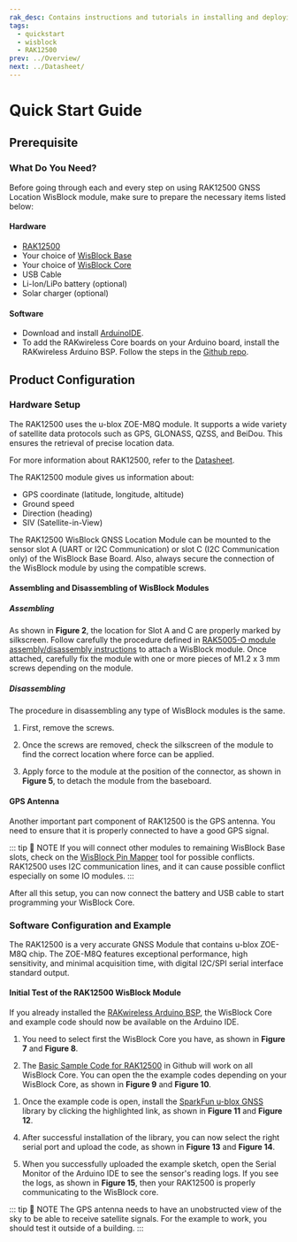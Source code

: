```yaml
---
rak_desc: Contains instructions and tutorials in installing and deploying your RAK12500. Instructions are written in a detailed and step-by-step manner for an easier experience in setting up your device. Aside from the hardware configuration, it also contains a software setup that includes detailed example codes that will help you get started.
tags:
  - quickstart
  - wisblock
  - RAK12500
prev: ../Overview/ 
next: ../Datasheet/ 
---
```


# Quick Start Guide

<!--
## Introduction

This guide introduces the WisBlock RAK12500 GNSS Location Module and how to program with it.

The information obtained from the WisBlock RAK12500 GNSS Location Module will then be printed over the USB debug port of the WisBlock Base board.

-->

## Prerequisite

### What Do You Need?

Before going through each and every step on using RAK12500 GNSS Location WisBlock module, make sure to prepare the necessary items listed below:

#### Hardware

- [RAK12500](https://store.rakwireless.com/collections/wisblock-sensor/products/wisblock-gnss-location-module-rak12500)
- Your choice of [WisBlock Base](https://store.rakwireless.com/collections/wisblock-base) 
- Your choice of [WisBlock Core](https://store.rakwireless.com/collections/wisblock-core)
- USB Cable
- Li-Ion/LiPo battery (optional)
- Solar charger (optional)

#### Software

- Download and install [ArduinoIDE](https://www.arduino.cc/en/Main/Software).
- To add the RAKwireless Core boards on your Arduino board, install the RAKwireless Arduino BSP. Follow the steps in the [Github repo](https://github.com/RAKWireless/RAKwireless-Arduino-BSP-Index).

## Product Configuration

### Hardware Setup

The RAK12500 uses the u-blox ZOE-M8Q module. It supports a wide variety of satellite data protocols such as GPS, GLONASS, QZSS, and BeiDou. This ensures the retrieval of precise location data.

For more information about RAK12500, refer to the [Datasheet](../Datasheet/).

The RAK12500 module gives us information about:

- GPS coordinate (latitude, longitude, altitude)
- Ground speed
- Direction (heading)
- SIV (Satellite-in-View)

The RAK12500 WisBlock GNSS Location Module can be mounted to the sensor slot A (UART or I2C Communication) or slot C (I2C Communication only) of the WisBlock Base Board. Also, always secure the connection of the WisBlock module by using the compatible screws.

<rk-img
  src="/assets/images/wisblock/rak12500/quickstart/rak12500_assembly.png"
  width="70%"
  caption="RAK12500 connection to WisBlock Base"
/>

#### Assembling and Disassembling of WisBlock Modules

##### Assembling

As shown in **Figure 2**, the location for Slot A and C are properly marked by silkscreen. Follow carefully the procedure defined in [RAK5005-O module assembly/disassembly instructions](https://docs.rakwireless.com/Knowledge-Hub/Learn/RAK5005-O-Baseboard-Installation-Guide/) to attach a WisBlock module. Once attached, carefully fix the module with one or more pieces of M1.2 x 3&nbsp;mm screws depending on the module.

<rk-img
  src="/assets/images/wisblock/rak12500/quickstart/rak12500-mounting.png"
  width="70%"
  caption="RAK12500 connection to WisBlock Base"
/>

##### Disassembling

The procedure in disassembling any type of WisBlock modules is the same. 

1. First, remove the screws.  

<rk-img
  src="/assets/images/wisblock/rak12500/quickstart/16.removing-screws.png"
  width="70%"
  caption="Removing screws from the WisBlock module"
/>

2. Once the screws are removed, check the silkscreen of the module to find the correct location where force can be applied.

<rk-img
  src="/assets/images/wisblock/rak12500/quickstart/17.detaching-silkscreen.png"
  width="70%"
  caption="Detaching silkscreen on the WisBlock module"
/>

3. Apply force to the module at the position of the connector, as shown in **Figure 5**, to detach the module from the baseboard.

<rk-img
  src="/assets/images/wisblock/rak12500/quickstart/18.detaching-module.png"
  width="70%"
  caption="Applying even forces on the proper location of a WisBlock module"
/>

#### GPS Antenna

Another important part component of RAK12500 is the GPS antenna. You need to ensure that it is properly connected to have a good GPS signal.

<rk-img
  src="/assets/images/wisblock/rak12500/quickstart/rak_12500_gps_antenna.png"
  width="35%"
  caption="GPS antenna"
/>

::: tip 📝 NOTE
If you will connect other modules to remaining WisBlock Base slots, check on the [WisBlock Pin Mapper](https://docs.rakwireless.com/Knowledge-Hub/Pin-Mapper/) tool for possible conflicts. RAK12500 uses I2C communication lines, and it can cause possible conflict especially on some IO modules. 
:::


After all this setup, you can now connect the battery and USB cable to start programming your WisBlock Core.

### Software Configuration and Example

The RAK12500 is a very accurate GNSS Module that contains u-blox ZOE-M8Q chip. The ZOE-M8Q features exceptional performance, high sensitivity, and minimal acquisition time, with digital I2C/SPI serial interface standard output. 

#### Initial Test of the RAK12500 WisBlock Module

If you already installed the [RAKwireless Arduino BSP](https://github.com/RAKWireless/RAKwireless-Arduino-BSP-Index), the WisBlock Core and example code should now be available on the Arduino IDE.

1. You need to select first the WisBlock Core you have, as shown in **Figure 7** and **Figure 8**.

<rk-img
  src="/assets/images/wisblock/rak12500/quickstart/rak4631_board.png"
  width="100%"
  caption="Selecting RAK4631 as WisBlock Core"
/>

<rk-img
  src="/assets/images/wisblock/rak12500/quickstart/rak11200_board.png"
  width="100%"
  caption="Selecting RAK11200 as WisBlock Core"
/>

2. The [Basic Sample Code for RAK12500](https://github.com/RAKWireless/WisBlock/tree/master/examples/common/sensors/RAK12500_GPS_ZOE-M8Q) in Github will work on all WisBlock Core. You can open the the example codes depending on your WisBlock Core, as shown in **Figure 9** and **Figure 10**. 

<rk-img
  src="/assets/images/wisblock/rak12500/quickstart/rak4631_example.png"
  width="100%"
  caption="Opening RAK12500 example code for RAK4631 WisBlock Core"
/>

<rk-img
  src="/assets/images/wisblock/rak12500/quickstart/rak11200_example.png"
  width="100%"
  caption="Opening RAK12500 example code for RAK11200 WisBlock Core"
/>

1. Once the example code is open, install the [SparkFun u-blox GNSS](https://github.com/sparkfun/SparkFun_u-blox_GNSS_Arduino_Library) library by clicking the highlighted link, as shown in **Figure 11** and **Figure 12**.

<rk-img
  src="/assets/images/wisblock/rak12500/quickstart/rak12500-code.png"
  width="100%"
  caption="Accessing the library used for RAK12500 Module"
/>

<rk-img
  src="/assets/images/wisblock/rak12500/quickstart/rak12500_library.png"
  width="100%"
  caption="Installing the compatible library for RAK12500 Module"
/>

4. After successful installation of the library, you can now select the right serial port and upload the code, as shown in **Figure 13** and **Figure 14**.

<rk-img
  src="/assets/images/wisblock/rak12500/quickstart/rak12500_port.png"
  width="100%"
  caption="Selecting the correct Serial Port"
/>

<rk-img
  src="/assets/images/wisblock/rak12500/quickstart/rak12500_upload.png"
  width="100%"
  caption="Uploading the RAK12500 example code"
/>

5. When you successfully uploaded the example sketch, open the Serial Monitor of the Arduino IDE to see the sensor's reading logs. If you see the logs, as shown in **Figure 15**, then your RAK12500 is properly communicating to the WisBlock core.

::: tip 📝 NOTE
The GPS antenna needs to have an unobstructed view of the sky to be able to receive satellite signals. For the example to work, you should test it outside of a building.
:::

<rk-img
  src="/assets/images/wisblock/rak12500/quickstart/rak12500_log.png"
  width="100%"
  caption="RAK12500 sensor data logs"
/>


   


